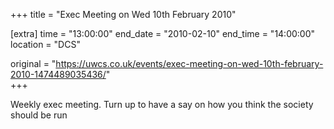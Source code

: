 +++
title = "Exec Meeting on Wed 10th February 2010"

[extra]
time = "13:00:00"
end_date = "2010-02-10"
end_time = "14:00:00"
location = "DCS"

original = "https://uwcs.co.uk/events/exec-meeting-on-wed-10th-february-2010-1474489035436/"    
+++

Weekly exec meeting. Turn up to have a say on how you think the society should be run

